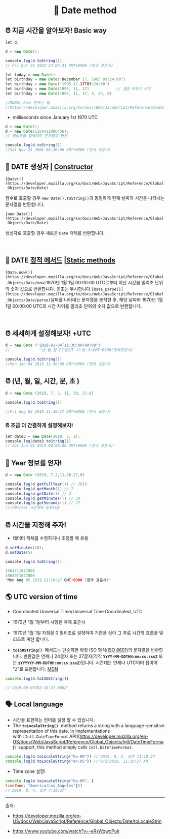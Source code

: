 # <p align="center"> 📅 Date method

## ⏰ 지금 시간을 알아보자! Basic way


```java script
let d;

d = new Date();

console.log(d.toString());
// Fri Oct 21 2022 22:07:41 GMT+0900 (한국 표준시)
```

```java script
let today = new Date()
let birthday = new Date('December 17, 1995 03:24:00')
let birthday = new Date('1995-12-17T03:24:00')
let birthday = new Date(1995, 11, 17)            // 월은 0부터 시작
let birthday = new Date(1995, 11, 17, 3, 24, 0)

//MDN의 date 만드는 법
//https://developer.mozilla.org/ko/docs/Web/JavaScript/Reference/Global_Objects/Date
```

- milliseconds since January 1st 1970 UTC

```java script
d = new Date();
d = new Date(1164411006456);
// 밀리초를 입력하여 문자열로 변환 

console.log(d.toString())
//Sat Nov 25 2006 08:30:06 GMT+0900 (한국 표준시)

```

## 📌 DATE 생성자 | **[Constructor](https://developer.mozilla.org/en-US/docs/Web/JavaScript/Reference/Global_Objects/Date#constructor)**

`[Date()](https://developer.mozilla.org/ko/docs/Web/JavaScript/Reference/Global_Objects/Date/Date)`

함수로 호출할 경우 `new Date().toString()`과 동일하게 현재 날짜와 시간을 나타내는 문자열을 반환합니다.

`[new Date()](https://developer.mozilla.org/ko/docs/Web/JavaScript/Reference/Global_Objects/Date/Date)`

생성자로 호출할 경우 새로운 `Date` 객체를 반환합니다.

<br>

## 📌 DATE [정적 메서드](https://developer.mozilla.org/ko/docs/Web/JavaScript/Reference/Global_Objects/Date#%EC%A0%95%EC%A0%81_%EB%A9%94%EC%84%9C%EB%93%9C) |**[Static methods](https://developer.mozilla.org/en-US/docs/Web/JavaScript/Reference/Global_Objects/Date#static_methods)**

`[Date.now()](https://developer.mozilla.org/ko/docs/Web/JavaScript/Reference/Global_Objects/Date/now)`1970년 1월 1일 00:00:00 UTC로부터 지난 시간을 밀리초 단위의 숫자 값으로 반환합니다. 윤초는 무시합니다.`[Date.parse()](https://developer.mozilla.org/ko/docs/Web/JavaScript/Reference/Global_Objects/Date/parse)`날짜를 나타내는 문자열을 분석한 후, 해당 날짜와 1970년 1월 1일 00:00:00 UTC의 시간 차이를 밀리초 단위의 숫자 값으로 반환합니다.

<br>

## ⏰ 세세하게 설정해보자! +UTC

```java script
d = new Date ("2010-01-04T11:30:00+09:00")
//             "년-월-일 T구분선T 시:분:초+GMT+0900(한국표준시)

console.log(d.toString())
//Mon Jan 04 2010 11:30:00 GMT+0900 (한국 표준시)
```

## ⏰ (년, 월, 일, 시간, 분, 초 )

```java script
d = new Date (2019, 7, 2, 11, 30, 27,0)

console.log(d.toString())

//Fri Aug 02 2019 11:30:27 GMT+0900 (한국 표준시)
```

### ⏰ 조금 더 간결하게 설정해보자!

```java script
let date3 = new Date(2019, 5, 1);
console.log(date3.toString())
//'Sat Jun 01 2019 00:00:00 GMT+0900 (한국 표준시)'
```

## 📅 Year 정보를 얻자!

```java script
d = new Date (2019, 7,2,11,30,27,0)

console.log(d.getFullYear()) // 2019
console.log(d.getMonth()) // 7
console.log(d.getDate()) // 2
console.log(d.getMinutes()) // 30
console.log(d.getSeconds()) // 27
//디바이스의 시간대에 맞춰나옴
```

## ⏰ 시간을 지정해 주자! 

- 데이터 객체를 수정하거나 조정할 때 유용

```java script
d.setMinutes(10);
d.setDate(5)

console.log(d.toString());

1564711827000
1564971027000
'Mon Aug 05 2019 11:10:27 GMT+0900 (한국 표준시)'
```

## 🌎 UTC version of time
   - Coordinated Universal Time/Universal Time Coordinated, UTC
   - 1972년 1월 1일부터 시행된 국제 표준시
   - 1970년 1월 1일 자정을 0 밀리초로 설정하여 기준을 삼아 그 후로 시간의 흐름을 밀리초로 계산 합니다.

- **`toISOString()`**
 메서드는 단순화한 확장 ISO 형식([ISO 8601](http://en.wikipedia.org/wiki/ISO_8601))의 문자열을 반환합니다. 반환값은 언제나 24글자 또는 27글자(각각 **`YYYY-MM-DDTHH:mm:ss.sssZ`** 또는 **`±YYYYYY-MM-DDTHH:mm:ss.sssZ`**)입니다. 시간대는 언제나 UTC이며 접미어 "`Z`"로 표현합니다. <a href="https://developer.mozilla.org/ko/docs/Web/JavaScript/Reference/Global_Objects/Date/toISOString">MDN</a>

```javascript
console.log(d.toISOString())

//'2019-08-05T02:10:27.000Z'
```

## 🗣 Local language

- 시간을 표현하는 언어를 설정 할 수 있습니다.
- The **`toLocaleString()`**
 method returns a string with a language-sensitive representation of this date. In implementations with `[Intl.DateTimeFormat` API](https://developer.mozilla.org/en-US/docs/Web/JavaScript/Reference/Global_Objects/Intl/DateTimeFormat)
 support, this method simply calls `Intl.DateTimeFormat`.

```jsx
console.log(d.toLocaleString("ko-KR")) //'2019. 8. 5. 오전 11:10:27'
console.log(d.toLocaleString("en-US")) //'8/5/2019, 11:10:27 AM'
```

- Time zone 설정!

```javascript
console.log(d.toLocaleString("ko-KR", {
timeZone: "America/Los_Angeles"}))
//'2019. 8. 4. 오후 7:10:27'
```


<hr>

출처:

- https://developer.mozilla.org/en-US/docs/Web/JavaScript/Reference/Global_Objects/Date/toLocaleStrin

- https://www.youtube.com/watch?v=-eRsWqwcPuk